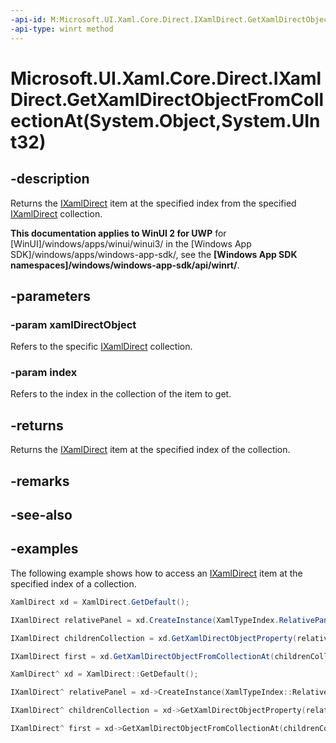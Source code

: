 ```yaml
---
-api-id: M:Microsoft.UI.Xaml.Core.Direct.IXamlDirect.GetXamlDirectObjectFromCollectionAt(System.Object,System.UInt32)
-api-type: winrt method
---
```


# Microsoft.UI.Xaml.Core.Direct.IXamlDirect.GetXamlDirectObjectFromCollectionAt(System.Object,System.UInt32)

<!--
public object GetXamlDirectObjectFromCollectionAt (object xamlDirectObject, uint index);
-->

## -description

Returns the [IXamlDirect](ixamldirect.md) item at the specified index from the specified [IXamlDirect](ixamldirect.md) collection.

**This documentation applies to WinUI 2 for UWP** for [WinUI]/windows/apps/winui/winui3/ in the [Windows App SDK]/windows/apps/windows-app-sdk/, see the **[Windows App SDK namespaces]/windows/windows-app-sdk/api/winrt/**.

## -parameters

### -param xamlDirectObject

Refers to the specific [IXamlDirect](ixamldirect.md) collection.

### -param index

Refers to the index in the collection of the item to get.

## -returns

Returns the [IXamlDirect](ixamldirect.md) item at the specified index of the collection.

## -remarks

## -see-also

## -examples

The following example shows how to access an [IXamlDirect](ixamldirect.md) item at the specified index of a collection.

```C#
XamlDirect xd = XamlDirect.GetDefault();

IXamlDirect relativePanel = xd.CreateInstance(XamlTypeIndex.RelativePanel);

IXamlDirect childrenCollection = xd.GetXamlDirectObjectProperty(relativePanel, XamlPropertyIndex.Panel_Children);

IXamlDirect first = xd.GetXamlDirectObjectFromCollectionAt(childrenCollection, 0);
```

```CPP
XamlDirect^ xd = XamlDirect::GetDefault();

IXamlDirect^ relativePanel = xd->CreateInstance(XamlTypeIndex::RelativePanel);

IXamlDirect^ childrenCollection = xd->GetXamlDirectObjectProperty(relativePanel, XamlPropertyIndex::Panel_Children);

IXamlDirect^ first = xd->GetXamlDirectObjectFromCollectionAt(childrenCollection, 0);
```
